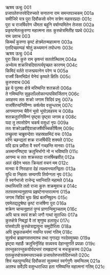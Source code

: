 ऋषय ऊचुः	001  
प्रजापतेरुत्तरवेदिरुच्यते सनातना राम समन्तपञ्चकम्	001a  
समीजिरे यत्र पुरा दिवौकसो वरेण सत्रेण महावरप्रदाः	001c  
पुरा च राजर्षिवरेण धीमता बहूनि वर्षाण्यमितेन तेजसा	002a  
प्रकृष्टमेतत्कुरुणा महात्मना ततः कुरुक्षेत्रमितीह पप्रथे	002c  
राम उवाच	003  
किमर्थं कुरुणा कृष्टं क्षेत्रमेतन्महात्मना	003a  
एतदिच्छाम्यहं श्रोतुं कथ्यमानं तपोधनाः	003c  
ऋषय ऊचुः	004  
पुरा किल कुरुं राम कृषन्तं सततोत्थितम्	004a  
अभ्येत्य शक्रस्त्रिदिवात्पर्यपृच्छत कारणम्	004c  
किमिदं वर्तते राजन्प्रयत्नेन परेण च	005a  
राजर्षे किमभिप्रेतं येनेयं कृष्यते क्षितिः	005c  
कुरुरुवाच	006  
इह ये पुरुषाः क्षेत्रे मरिष्यन्ति शतक्रतो	006a  
ते गमिष्यन्ति सुकृताँल्लोकान्पापविवर्जितान्	006c  
अवहस्य ततः शक्रो जगाम त्रिदिवं प्रभुः	007a  
राजर्षिरप्यनिर्विण्णः कर्षत्येव वसुन्धराम्	007c  
आगम्यागम्य चैवैनं भूयो भूयोऽवहस्य च	008a  
शतक्रतुरनिर्विण्णं पृष्ट्वा पृष्ट्वा जगाम ह	008c  
यदा तु तपसोग्रेण चकर्ष वसुधां नृपः	009a  
ततः शक्रोऽब्रवीद्देवान्राजर्षेर्यच्चिकीर्षितम्	009c  
तच्छ्रुत्वा चाब्रुवन्देवाः सहस्राक्षमिदं वचः	010a  
वरेण च्छन्द्यतां शक्र राजर्षिर्यदि शक्यते	010c  
यदि ह्यत्र प्रमीता वै स्वर्गं गच्छन्ति मानवाः	011a  
अस्माननिष्ट्वा क्रतुभिर्भागो नो न भविष्यति	011c  
आगम्य च ततः शक्रस्तदा राजर्षिमब्रवीत्	012a  
अलं खेदेन भवतः क्रियतां वचनं मम	012c  
मानवा ये निराहारा देहं त्यक्ष्यन्त्यतन्द्रिताः	013a  
युधि वा निहताः सम्यगपि तिर्यग्गता नृप	013c  
ते स्वर्गभाजो राजेन्द्र भवन्त्विति महामते	014a  
तथास्त्विति ततो राजा कुरुः शक्रमुवाच ह	014c  
ततस्तमभ्यनुज्ञाप्य प्रहृष्टेनान्तरात्मना	015a  
जगाम त्रिदिवं भूयः क्षिप्रं बलनिषूदनः	015c  
एवमेतद्यदुश्रेष्ठ कृष्टं राजर्षिणा पुरा	016a  
शक्रेण चाप्यनुज्ञातं पुण्यं प्राणान्विमुञ्चताम्	016c  
अपि चात्र स्वयं शक्रो जगौ गाथां सुराधिपः	017a  
कुरुक्षेत्रे निबद्धां वै तां शृणुष्व हलायुध	017c  
पांसवोऽपि कुरुक्षेत्राद्वायुना समुदीरिताः	018a  
अपि दुष्कृतकर्माणं नयन्ति परमां गतिम्	018c  
सुरर्षभा ब्राह्मणसत्तमाश्च तथा नृगाद्या नरदेवमुख्याः	019a  
इष्ट्वा महार्हैः क्रतुभिर्नृसिंह सन्न्यस्य देहान्सुगतिं प्रपन्नाः	019c  
तरन्तुकारन्तुकयोर्यदन्तरं रामह्रदानां च मचक्रुकस्य	020a  
एतत्कुरुक्षेत्रसमन्तपञ्चकं प्रजापतेरुत्तरवेदिरुच्यते	020c  
शिवं महत्पुण्यमिदं दिवौकसां सुसम्मतं स्वर्गगुणैः समन्वितम्	021a  
अतश्च सर्वेऽपि वसुन्धराधिपा हता गमिष्यन्ति महात्मनां गतिम्	021c  
